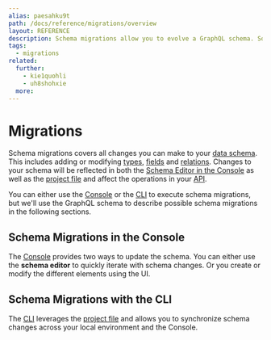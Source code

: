 ```yaml
---
alias: paesahku9t
path: /docs/reference/migrations/overview
layout: REFERENCE
description: Schema migrations allow you to evolve a GraphQL schema. Sometimes, data migrations are required as well.
tags:
  - migrations
related:
  further:
    - kie1quohli
    - uh8shohxie
  more:
---
```


# Migrations

Schema migrations covers all changes you can make to your [data schema](!alias-ahwoh2fohj). This includes adding or modifying [types](!alias-ij2choozae), [fields](!alias-teizeit5se) and [relations](!alias-goh5uthoc1). Changes to your schema will be reflected in both the [Schema Editor in the Console](!alias-zezoo7uaph) as well as the [project file](!alias-uhieg2shio) and affect the operations in your [API](!alias-heshoov3ai).

You can either use the [Console](!alias-uh8shohxie) or the [CLI](!alias-kie1quohli) to execute schema migrations, but we'll use the GraphQL schema to describe possible schema migrations in the following sections.

## Schema Migrations in the Console

The [Console](!alias-uh8shohxie) provides two ways to update the schema. You can either use the **schema editor** to quickly iterate with schema changes. Or you create or modify the different elements using the UI.

## Schema Migrations with the CLI

The [CLI](!alias-kie1quohli) leverages the [project file](!alias-uhieg2shio) and allows you to synchronize schema changes across your local environment and the Console.
